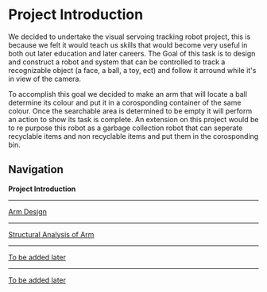 # Project Introduction
We decided to undertake the visual servoing tracking robot project, this is because we felt it would teach us skills that would become very useful in both out later education and later careers. The Goal of this task is to design and construct a robot and system that can be controlled to track a recognizable object (a face, a ball, a toy, ect) and follow it arround while it's in view of the camera.  

To accomplish this goal we decided to make an arm that will locate a ball determine its colour and put it in a corosponding container of the same colour. Once the searchable area is determined to be empty it will perform an action to show its task is complete. An extension on this project would be to re purpose this robot as a garbage collection robot that can seperate recyclable items and non recyclable items and put them in the corosponding bin.  

## Navigation
__Project Introduction__  
***
[Arm Design](https://github.com/AandJ/ROCO224/blob/master/ArmDesign.md)  
***
[Structural Analysis of Arm](https://github.com/AandJ/ROCO224/blob/master/ArmAnalysis.md)  
***
[To be added later](https://github.com/AandJ/ROCO224/blob/master/NAME.md)  
***
[To be added later](https://github.com/AandJ/ROCO224/blob/master/NAME.md)  

